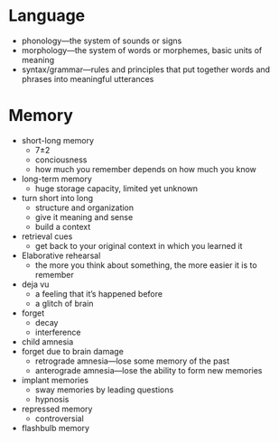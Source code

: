 # Language

* phonology—the system of sounds or signs
* morphology—the system of words or morphemes, basic units of meaning
* syntax/grammar—rules and principles that put together words and phrases into meaningful utterances

# Memory

* short-long memory
	* 7±2
	* conciousness
	* how much you remember depends on how much you know
* long-term memory
	* huge storage capacity, limited yet unknown
* turn short into long
	* structure and organization
	* give it meaning and sense
	* build a context
* retrieval cues
	* get back to your original context in which you learned it
* Elaborative rehearsal
	* the more you think about something, the more easier it is to remember
* deja vu
	* a feeling that it’s happened before
	* a glitch of brain
* forget
	* decay
	* interference
* child amnesia
* forget due to brain damage
	* retrograde amnesia—lose some memory of the past
	* anterograde amnesia—lose the ability to form new memories
* implant memories
	* sway memories by leading questions
	* hypnosis
* repressed memory
	* controversial
* flashbulb memory